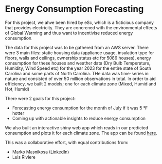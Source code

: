 # Energy Consumption Forecasting

For this project, we ahve been hired by eSc, which is a ficticious company that provides electricity. They are concrened with the environmental effects of Global Warming and thus want to incentivise reduced energy consumption. 

The data for this project was to be gathered from an AWS server. There were 3 main files: static housing data (appliance usage, insulation type for floors, walls and ceilings, ownership status etc for 5086 houses), energy consumption for these houses and weather data (Dry Bulb Temperature, Humidity, Wind Speed etc) for the year 2023 for the entire state of South Carolina and some parts of North Carolina. THe data was time-series in nature and consisted of over 50 million observations in total. In order to aid efficiency, we built 2 models; one for each climate zone (Mixed, Humid and Hot, Humid)

There were 2 goals for this project: 
* Forecasting energy consumption for the month of July if it was 5 °F hotter
* Coming up with actionable insights to reduce energy consumption

We also built an interactive shiny web app which reads in our predicted consumption and plots it for each climate zone. The app can be found [here](https://ishaan-lodhi.shinyapps.io/Project_App/).

This was a collaborative effort, with equal contributions from: 
* Marko Masnikosa ([LinkedIn](linkedin.com/in/marko-masnikosa))
* Luis Riviere
